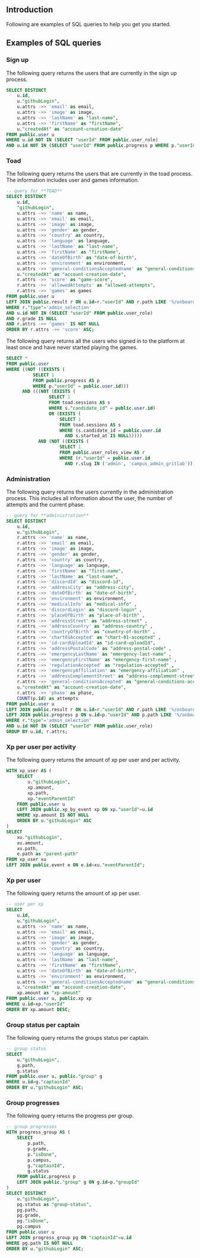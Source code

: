 ## Introduction

Following are examples of SQL queries to help you get you started.

## Examples of SQL queries

### Sign up

The following query returns the users that are currently in the sign up process.

```sql
SELECT DISTINCT
    u.id,
    u."githubLogin",
    u.attrs ->> 'email' as email,
    u.attrs ->> 'image' as image,
    u.attrs ->> 'lastName' as "last-name",
    u.attrs ->> 'firstName' as "firstName",
    u."createdAt" as "account-creation-date"
FROM public.user u
WHERE u.id NOT IN (SELECT "userId" FROM public.user_role)
AND u.id NOT IN (SELECT "userId" FROM public.progress p WHERE p."userId"=u.id);
```

### Toad

The following query returns the users that are currently in the toad process. The information includes user and games information.

```sql
-- query for **TOAD**
SELECT DISTINCT
    u.id,
    "githubLogin",
    u.attrs ->> 'name' as name,
    u.attrs ->> 'email' as email,
    u.attrs ->> 'image' as image,
    u.attrs ->> 'gender' as gender,
    u.attrs ->> 'country' as country,
    u.attrs ->> 'language' as language,
    u.attrs ->> 'lastName' as "last-name",
    u.attrs ->> 'firstName' as "firstName",
    u.attrs ->> 'dateOfBirth' as "date-of-birth",
    u.attrs ->> 'environment' as environment,
    u.attrs ->> 'general-conditionsAcceptedname' as "general-conditions-accepted",
    u."createdAt" as "account-creation-date",
    r.attrs ->> 'score' as "game-score",
    r.attrs ->> 'allowedAttempts' as "allowed-attempts",
    r.attrs ->> 'games' as games
FROM public.user u
LEFT JOIN public.result r ON u.id=r."userId" AND r.path LIKE '%/onboarding/games'
WHERE r."type"='admin_selection'
AND u.id NOT IN (SELECT "userId" FROM public.user_role)
AND r.grade IS NULL
AND r.attrs ->> 'games' IS NOT NULL
ORDER BY r.attrs ->> 'score' ASC;
```

The following query returns all the users who signed in to the platform at least once and have never started playing the games.

```sql
SELECT *
FROM public.user
WHERE ((NOT ((EXISTS (
          SELECT 1
          FROM public.progress AS p
          WHERE p."userId" = public.user.id)))
      AND (((NOT (EXISTS (
                SELECT 1
                FROM toad.sessions AS s
                WHERE s."candidate_id" = public.user.id)
                OR (EXISTS (
                    SELECT 1
                    FROM toad.sessions AS s
                    WHERE (s.candidate_id = public.user.id
                      AND s.started_at IS NULL)))))
            AND (NOT ((EXISTS (
                    SELECT 1
                    FROM public.user_roles_view AS r
                    WHERE (r."userId" = public.user.id
                      AND r.slug IN ('admin', 'campus_admin_gritlab'))))))))))
```

### Administration

The following query returns the users currently in the administration process. This includes all information about the user, the number of attempts and the current phase.

```sql
-- query for **administration**
SELECT DISTINCT
    u.id,
    u."githubLogin",
    r.attrs ->> 'name' as name,
    r.attrs ->> 'email' as email,
    r.attrs ->> 'image' as image,
    r.attrs ->> 'gender' as gender,
    r.attrs ->> 'country' as country,
    r.attrs ->> 'language' as language,
    r.attrs ->> 'firstName' as "first-name",
    r.attrs ->> 'lastName' as "last-name",
    r.attrs ->> 'discordId' as "discord-id",
    r.attrs ->> 'addressCity' as "address-city",
    r.attrs ->> 'dateOfBirth' as "date-of-birth",
    r.attrs ->> 'environment' as environment,
    r.attrs ->> 'medicalInfo' as "medical-info" ,
    r.attrs ->> 'discordLogin' as "discord-login" ,
    r.attrs ->> 'placeOfBirth' as "place-of-birth" ,
    r.attrs ->> 'addressStreet' as "address-street" ,
    r.attrs ->> 'addressCountry' as "address-country" ,
    r.attrs ->> 'countryOfBirth' as "country-of-birth" ,
    r.attrs ->> 'chart01Accepted' as "chart-01-accepted" ,
    r.attrs ->> 'id-cardUploadId' as "id-card-uploadId",
    r.attrs ->> 'addressPostalCode' as "address-postal-code" ,
    r.attrs ->> 'emergencyLastName' as "emergency-last-name" ,
    r.attrs ->> 'emergencyFirstName' as "emergency-first-name" ,
    r.attrs ->> 'regulationAccepted' as "regulation-accepted" ,
    r.attrs ->> 'emergencyAffiliation' as "emergency-affiliation" ,
    r.attrs ->> 'addressComplementStreet' as "address-complement-street" ,
    r.attrs ->> 'general-conditionsAccepted' as "general-conditions-accepted",
    u."createdAt" as "account-creation-date",
    r.attrs ->> 'phase' as phase,
    COUNT(p.id) as attempts
FROM public.user u
LEFT JOIN public.result r ON u.id=r."userId" AND r.path LIKE '%/onboarding/administration' AND r.grade IS NULL
LEFT JOIN public.progress p ON u.id=p."userId" AND p.path LIKE '%/onboarding/administration'
WHERE r."type"='admin_selection'
AND u.id NOT IN (SELECT "userId" FROM public.user_role)
GROUP BY u.id, r.attrs;
```

### Xp per user per activity

The following query returns the amount of xp per user and per activity.

```sql
WITH xp_user AS (
    SELECT
        u."githubLogin",
        xp.amount,
        xp.path,
        xp."eventParentId"
    FROM public.user u
    LEFT JOIN public.xp_by_event xp ON xp."userId"=u.id
    WHERE xp.amount IS NOT NULL
    ORDER BY u."githubLogin" ASC
)
SELECT
    xu."githubLogin",
    xu.amount,
    xu.path,
    e.path as "parent-path"
FROM xp_user xu
LEFT JOIN public.event e ON e.id=xu."eventParentId";
```

### Xp per user

The following query returns the amount of xp per user.

```sql
-- user per xp
SELECT
    u.id,
    u."githubLogin",
    u.attrs ->> 'name' as name,
    u.attrs ->> 'email' as email,
    u.attrs ->> 'image' as image,
    u.attrs ->> 'gender' as gender,
    u.attrs ->> 'country' as country,
    u.attrs ->> 'language' as language,
    u.attrs ->> 'lastName' as "last-name",
    u.attrs ->> 'firstName' as "firstName",
    u.attrs ->> 'dateOfBirth' as "date-of-birth",
    u.attrs ->> 'environment' as environment,
    u.attrs ->> 'general-conditionsAcceptedname' as "general-conditions-accepted",
    u."createdAt" as "account-creation-date",
    xp.amount as "xp-amount"
FROM public.user u, public.xp xp
WHERE u.id=xp."userId"
ORDER BY xp.amount DESC;
```

### Group status per captain

The following query returns the groups status per captain.

```sql
-- group status
SELECT
    u."githubLogin",
    g.path,
    g.status
FROM public.user u, public."group" g
WHERE u.id=g."captainId"
ORDER BY u."githubLogin" ASC;
```

### Group progresses

The following query returns the progress per group.

```sql
-- group progresses
WITH progress_group AS (
    SELECT
        p.path,
        p.grade,
        p."isDone",
        p.campus,
        g."captainId",
        g.status
    FROM public.progress p
    LEFT JOIN public."group" g ON g.id=p."groupId"
)
SELECT DISTINCT
    u."githubLogin",
    pg.status as "group-status",
    pg.path,
    pg.grade,
    pg."isDone",
    pg.campus
FROM public.user u
LEFT JOIN progress_group pg ON "captainId"=u.id
WHERE pg.path IS NOT NULL
ORDER BY u."githubLogin" ASC;
```
